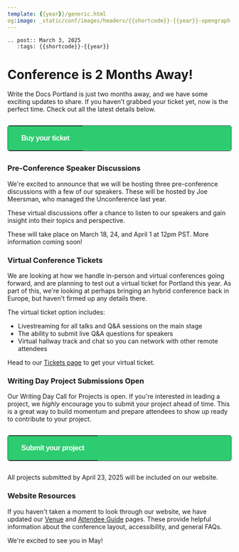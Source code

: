 ```yaml
---
template: {{year}}/generic.html
og:image: _static/conf/images/headers/{{shortcode}}-{{year}}-opengraph.jpg
---
```


```{eval-rst}
.. post:: March 3, 2025
   :tags: {{shortcode}}-{{year}}
```
# Conference is 2 Months Away!

Write the Docs Portland is just two months away, and we have some exciting updates to share. If you haven’t grabbed your ticket yet, now is the perfect time. Check out all the latest details below.

   <p style="margin: 2em 0;">
   <table border="0" cellpadding="0" cellspacing="0" style="background-color:#2ECC71; border:1px solid #4a4a4a; border-radius:5px;">
   <tr>
      <td align="center" valign="middle" style="color:#FFFFFF; font-family:Helvetica, Arial, sans-serif; font-size:16px; font-weight:bold; letter-spacing:-.5px; line-height:150%; padding-top:15px; padding-right:30px; padding-bottom:15px; padding-left:30px;">
         <a href="https://www.writethedocs.org/conf/{{shortcode}}/{{year}}/tickets/" target="_blank" style="color:#FFFFFF; text-decoration:none; border-bottom: none;">Buy your ticket</a>
      </td>
   </tr>
   </table>
   </p>

### Pre-Conference Speaker Discussions 

We're excited to announce that we will be hosting three pre-conference discussions with a few of our speakers. These will be hosted by Joe Meersman, who managed the Unconference last year. 

These virtual discussions offer a chance to listen to our speakers and gain insight into their topics and perspective.

These will take place on March 18, 24, and April 1 at 12pm PST. More information coming soon!

### Virtual Conference Tickets

We are looking at how we handle in-person and virtual conferences going forward, and are planning to test out a virtual ticket for Portland this year. As part of this, we're looking at perhaps bringing an hybrid conference back in Europe, but haven't firmed up any details there.

The virtual ticket option includes:

- Livestreaming for all talks and Q&A sessions on the main stage
- The ability to submit live Q&A questions for speakers
- Virtual hallway track and chat so you can network with other remote attendees

Head to our [Tickets page](https://www.writethedocs.org/conf/portland/2025/tickets/) to get your virtual ticket.

### Writing Day Project Submissions Open

Our Writing Day Call for Projects is open. If you're interested in leading a project, we *highly* encourage you to submit your project ahead of time. This is a great way to build momentum and prepare attendees to show up ready to contribute to your project. 

   <p style="margin: 2em 0;">
   <table border="0" cellpadding="0" cellspacing="0" style="background-color:#2ECC71; border:1px solid #4a4a4a; border-radius:5px;">
   <tr>
      <td align="center" valign="middle" style="color:#FFFFFF; font-family:Helvetica, Arial, sans-serif; font-size:16px; font-weight:bold; letter-spacing:-.5px; line-height:150%; padding-top:15px; padding-right:30px; padding-bottom:15px; padding-left:30px;">
         <a href="https://docs.google.com/forms/d/e/1FAIpQLSeHMZ1uXTfnT0HMm-KfsgxYV1w3tmS7bMPtBx4H9cktJpSrdg/viewform?usp=dialog" target="_blank" style="color:#FFFFFF; text-decoration:none; border-bottom: none;">Submit your project</a>
      </td>
   </tr>
   </table>
   </p>

All projects submitted by April 23, 2025 will be included on our website. 

### Website Resources

If you haven't taken a moment to look through our website, we have updated our [Venue](https://www.writethedocs.org/conf/portland/2025/venue/) and [Attendee Guide](https://www.writethedocs.org/conf/portland/2025/attendee-guide/) pages. These provide helpful information about the conference layout, accessibility, and general FAQs.

We're excited to see you in May!



